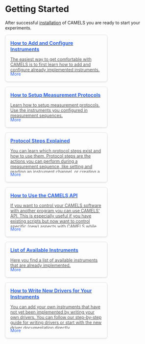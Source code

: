 <style>
.box-container {
  display: flex;
  gap: 16px;
  justify-content: start;
  flex-wrap: wrap;
}

.box {
  border: 1px solid #e0e0e0;
  padding: 16px;
  border-radius: 8px;
  min-width: 200px;
  max-width: 300px;
  flex-grow: 1;
  text-align: left;
  box-shadow: 0 2px 4px rgba(0, 0, 0, 0.1);
  transition: box-shadow 0.3s ease;
  position: relative;
  overflow: hidden;
  max-height: 150px; /* Set a fixed height for all boxes */
}

.box:hover {
  box-shadow: 0 4px 8px rgba(0, 0, 0, 0.2);
}

.box-title {
  font-size: 16px;
  font-weight: bold;
  color: #2d64f2;
  text-decoration: none;
  margin-bottom: 8px;
  display: block;
}

.box-content {
  font-size: 14px;
  color: #555;
  max-height: 80px; /* Limit the visible height of the text */
  overflow: hidden;
}

.box-content.expanded {
  max-height: none; /* Remove height restriction when expanded */
}

.more-link {
  color: #2d64f2;
  cursor: pointer;
  display: block;
  margin-top: 8px;
  position: absolute;
  bottom: 16px; /* Aligns "More" link at the bottom */
}
</style>

<script>
function toggleContent(element) {
  const content = element.previousElementSibling;
  if (content.classList.contains('expanded')) {
    content.classList.remove('expanded');
    element.textContent = 'More';
  } else {
    content.classList.add('expanded');
    element.textContent = 'Less';
  }
}
</script>

# Getting Started

After successful [installation](../installation/installation.md) of CAMELS you are ready to start your experiments.

<div class="box-container">
  <a href="quick_start_install.html" class="box">
    <span class="box-title">How to Add and Configure Instruments</span>
    <p class="box-content">The easiest way to get comfortable with CAMELS is to first learn how to add and configure already implemented instruments.</p>
    <span class="more-link" onclick="toggleContent(this); event.stopPropagation();">More</span>
  </a>

  <a href="quick_start_protocols.html" class="box">
    <span class="box-title">How to Setup Measurement Protocols</span>
    <p class="box-content">Learn how to setup measurement protocols. Use the instruments you configured in measurement sequences.</p>
    <span class="more-link" onclick="toggleContent(this); event.stopPropagation();">More</span>
  </a>

  <a href="../protocol_steps/protocol_steps_landing.html" class="box">
    <span class="box-title">Protocol Steps Explained</span>
    <p class="box-content">You can learn which protocol steps exist and how to use them. Protocol steps are the actions you can perform during a measurement sequence, like setting and reading an instrument channel, or creating a loop, waiting for a specified time.</p>
    <span class="more-link" onclick="toggleContent(this); event.stopPropagation();">More</span>
  </a>

  <a href="../api/api_landing.html" class="box">
    <span class="box-title">How to Use the CAMELS API</span>
    <p class="box-content">If you want to control your CAMELS software with another program you can use CAMELS' API. This is especially useful if you have existing scripts but now want to control specific (new) aspects with CAMELS while still using the script you already have.</p>
    <span class="more-link" onclick="toggleContent(this); event.stopPropagation();">More</span>
  </a>

  <a href="../instruments/instruments.html" class="box">
    <span class="box-title">List of Available Instruments</span>
    <p class="box-content">Here you find a list of available instruments that are already implemented.</p>
    <span class="more-link" onclick="toggleContent(this); event.stopPropagation();">More</span>
  </a>

  <a href="../programmers_guide/drivers/drivers_tutorial.html" class="box">
    <span class="box-title">How to Write New Drivers for Your Instruments</span>
    <p class="box-content">You can add your own instruments that have not yet been implemented by writing your own drivers. You can follow our step-by-step guide for writing drivers or start with the new driver documentation directly.</p>
    <span class="more-link" onclick="toggleContent(this); event.stopPropagation();">More</span>
  </a>
</div>

<!-- 
### How to Add and Configure Instruments

The easiest way to get comfortable with CAMELS is to first learn [how to add and configure](quick_start_install.md) already implemented instruments.

---

### How to Setup Measurement Protocols

Learn how to [setup measurement protocols](quick_start_protocols.md). Use the instruments you configured in measurement sequences.

---

### Protocol Steps Explained

You can learn which protocol steps exists and how to use them [here](../protocol_steps/protocol_steps_landing.md). Protocol steps are the actions you can perform during a measurement sequence, like setting and reading an instrument channel, or creating a loop, waiting for a specified time, 

---

### How to Use the CAMELS API

If you want to control your CAMELS software with another program you can use [CAMELS' API](../api/api_landing.md). This is especially useful if you have existing scripts but now want to control specific (new) aspects with CAMELS while still using the script you already have.

---

### List of Available Instruments

[Here](../instruments/instruments.rst) you find a list of available instruments that are already implemented.

---

### How to Write New Drivers for Your Instruments

You can add your own instruments that have not yet been implemented by writing your **own drivers**.

You can follow our [step-by-step guide](../programmers_guide/drivers/drivers_tutorial.md) for writing drivers or start with the [new driver documentation](../programmers_guide/instrument_drivers.md) directly. -->
